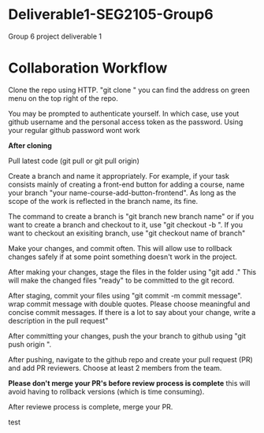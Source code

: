 # Deliverable1-SEG2105-Group6
Group 6 project deliverable 1

# Collaboration Workflow
Clone the repo using HTTP. "git clone <http address of repo>" you can find the address on green menu on the top right of the repo. 
  
You may be prompted to authenticate yourself. In which case, use yout github username and the personal access token as the password. Using your regular github password wont work
 
**After cloning**
 
Pull latest code (git pull or git pull origin)

Create a branch and name it appropriately. For example, if your task consists mainly of creating a front-end button for adding a course, name your branch "your name-course-add-button-frontend". As long as the scope of the work is reflected in the branch name, its fine.

The command to create a branch is "git branch new branch name" or if you want to create a branch and checkout to it, use "git checkout -b <branch name>". If you want to checkout an exisiting branch, use "git checkout name of branch" 


Make your changes, and commit often. This will allow use to rollback changes safely if at some point something doesn't work in the project.

After making your changes, stage the files in the folder using "git add ." This will make the changed files "ready" to be committed to the git record.

After staging, commit your files using "git commit -m commit message". wrap commit message with double quotes.  Please choose meaningful and concise commit messages. If there is a lot to say about your change, write a description in the pull request"

After committing your changes, push the your branch to github using "git push origin <branch you want to push..usually the one you are in>".

After pushing, navigate to the github repo and create your pull request (PR) and add PR reviewers. Choose at least 2 members from the team. 

**Please don't merge your PR's before review process is complete** this will avoid having to rollback versions (which is time consuming).

After reviewe process is complete, merge your PR.

test



